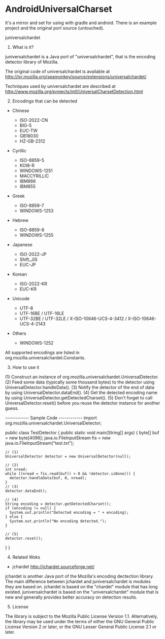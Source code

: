 # AndroidUniversalCharset

It's a mirror and set for using with gradle and android. There is an example project and the original port source (untouched).

juniversalchardet


1. What is it?

juniversalchardet is a Java port of "universalchardet",
that is the encoding detector library of Mozilla.

The original code of universalchardet is available at
http://lxr.mozilla.org/seamonkey/source/extensions/universalchardet/

Techniques used by universalchardet are described at
http://www.mozilla.org/projects/intl/UniversalCharsetDetection.html


2. Encodings that can be detected

- Chinese
  - ISO-2022-CN
  - BIG-5
  - EUC-TW
  - GB18030
  - HZ-GB-2312

- Cyrillic
  - ISO-8859-5
  - KOI8-R
  - WINDOWS-1251
  - MACCYRILLIC
  - IBM866
  - IBM855

- Greek
  - ISO-8859-7
  - WINDOWS-1253

- Hebrew
  - ISO-8859-8
  - WINDOWS-1255

- Japanese
  - ISO-2022-JP
  - Shift_JIS
  - EUC-JP

- Korean
  - ISO-2022-KR
  - EUC-KR

- Unicode
  - UTF-8
  - UTF-16BE / UTF-16LE
  - UTF-32BE / UTF-32LE / X-ISO-10646-UCS-4-3412 / X-ISO-10646-UCS-4-2143

- Others
  - WINDOWS-1252

All supported encodings are listed in org.mozilla.universalchardet.Constants.


3. How to use it

(1) Construct an instance of org.mozilla.universalchardet.UniversalDetector.
(2) Feed some data (typically some thousand bytes) to the detector
    using UniversalDetector.handleData().
(3) Notify the detector of the end of data by using
    UniversalDetector.dataEnd().
(4) Get the detected encoding name by using
    UniversalDetector.getDetectedCharset().
(5) Don't forget to call UniversalDetector.reset() before you reuse
    the detector instance for another guess.


------------ Sample Code ------------
import org.mozilla.universalchardet.UniversalDetector;

public class TestDetector
{
  public static void main(String[] args)
  {
    byte[] buf = new byte[4096];
    java.io.FileInputStream fis = new java.io.FileInputStream("test.txt");

    // (1)
    UniversalDetector detector = new UniversalDetector(null);

    // (2)
    int nread;
    while ((nread = fis.read(buf)) > 0 && !detector.isDone()) {
      detector.handleData(buf, 0, nread);
    }
    // (3)
    detector.dataEnd();

    // (4)
    String encoding = detector.getDetectedCharset();
    if (encoding != null) {
      System.out.println("Detected encoding = " + encoding);
    } else {
      System.out.println("No encoding detected.");
    }

    // (5)
    detector.reset();
  }
}


4. Related Woks

- jchardet  http://jchardet.sourceforge.net/

jchardet is another Java port of the Mozilla's encoding dectection library.
The main difference between jchardet and juniversalchardet is modules
they are based on. jchardet is based on the "chardet" module that has
long existed. juniversalchardet is based on the "universalchardet" module
that is new and generally provides better accuracy on detection results.


5. License

The library is subject to the Mozilla Public License Version 1.1.
Alternatively, the library may be used under the terms of either
the GNU General Public License Version 2 or later, or the GNU
Lesser General Public License 2.1 or later.

